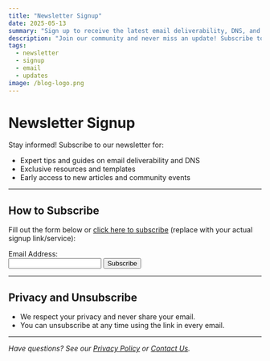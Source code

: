 ```yaml
---
title: "Newsletter Signup"
date: 2025-05-13
summary: "Sign up to receive the latest email deliverability, DNS, and blog updates straight to your inbox."
description: "Join our community and never miss an update! Subscribe to our newsletter for expert tips, guides, and exclusive resources."
tags:
  - newsletter
  - signup
  - email
  - updates
image: /blog-logo.png
---
```


# Newsletter Signup

Stay informed! Subscribe to our newsletter for:
- Expert tips and guides on email deliverability and DNS
- Exclusive resources and templates
- Early access to new articles and community events

---

## How to Subscribe

Fill out the form below or [click here to subscribe](https://newsletter.yourdomain.com) (replace with your actual signup link/service):

<div className="newsletter-form" style={{maxWidth: '400px', margin: '2rem 0'}}>
  <form action="https://newsletter.yourdomain.com/subscribe" method="POST">
    <label htmlFor="email">Email Address:</label>
    <br />
    <input 
      type="email" 
      id="email" 
      name="email" 
      required 
      style={{width: '100%', padding: '8px', margin: '8px 0'}} 
    />
    <button 
      type="submit" 
      style={{
        background: '#1a365d',
        color: '#fff',
        padding: '10px 20px',
        border: 'none',
        borderRadius: '4px',
        cursor: 'pointer'
      }}
    >
      Subscribe
    </button>
  </form>
</div>

---

## Privacy and Unsubscribe
- We respect your privacy and never share your email.
- You can unsubscribe at any time using the link in every email.

---

*Have questions? See our [Privacy Policy](https://omen-og-or.com/privacy-policy) or [Contact Us](contact.md).*
